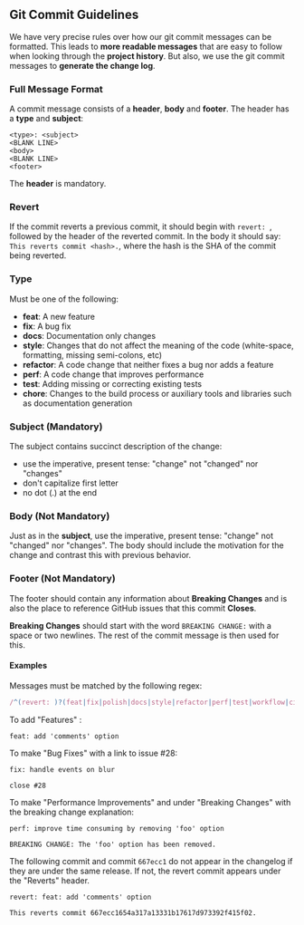 ## <a name="commits"></a> Git Commit Guidelines

We have very precise rules over how our git commit messages can be formatted.  This leads to **more
readable messages** that are easy to follow when looking through the **project history**.  But also,
we use the git commit messages to **generate the change log**.

### Full Message Format

A commit message consists of a **header**, **body** and **footer**.  The header has a **type** and **subject**:

```
<type>: <subject>
<BLANK LINE>
<body>
<BLANK LINE>
<footer>
```

The **header** is mandatory.


### Revert

If the commit reverts a previous commit, it should begin with `revert: `, followed by the header of the reverted commit. In the body it should say: `This reverts commit <hash>.`, where the hash is the SHA of the commit being reverted.


### Type
Must be one of the following:

* **feat**: A new feature
* **fix**: A bug fix
* **docs**: Documentation only changes
* **style**: Changes that do not affect the meaning of the code (white-space, formatting, missing
  semi-colons, etc)
* **refactor**: A code change that neither fixes a bug nor adds a feature
* **perf**: A code change that improves performance
* **test**: Adding missing or correcting existing tests
* **chore**: Changes to the build process or auxiliary tools and libraries such as documentation generation


### Subject (Mandatory)

The subject contains succinct description of the change:

* use the imperative, present tense: "change" not "changed" nor "changes"
* don't capitalize first letter
* no dot (.) at the end


### Body (Not Mandatory)

Just as in the **subject**, use the imperative, present tense: "change" not "changed" nor "changes".
The body should include the motivation for the change and contrast this with previous behavior.


### Footer (Not Mandatory)

The footer should contain any information about **Breaking Changes** and is also the place to
reference GitHub issues that this commit **Closes**.

**Breaking Changes** should start with the word `BREAKING CHANGE:` with a space or two newlines. The rest of the commit message is then used for this.


#### Examples

Messages must be matched by the following regex:

``` js
/^(revert: )?(feat|fix|polish|docs|style|refactor|perf|test|workflow|ci|chore|types)(\(.+\))?: .{1,50}/
```

To add "Features" :

```
feat: add 'comments' option
```

To make "Bug Fixes" with a link to issue #28:

```
fix: handle events on blur

close #28
```

To make "Performance Improvements" and under "Breaking Changes" with the breaking change explanation:

```
perf: improve time consuming by removing 'foo' option

BREAKING CHANGE: The 'foo' option has been removed.
```

The following commit and commit `667ecc1` do not appear in the changelog if they are under the same release. If not, the revert commit appears under the "Reverts" header.

```
revert: feat: add 'comments' option

This reverts commit 667ecc1654a317a13331b17617d973392f415f02.
```